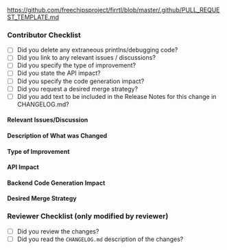 https://github.com/freechipsproject/firrtl/blob/master/.github/PULL_REQUEST_TEMPLATE.md

### Contributor Checklist

<!-- - [ ] Did you add Scaladoc to every public function/method? -->
<!-- - [ ] Did you add at least one test demonstrating the PR? -->
- [ ] Did you delete any extraneous printlns/debugging code?
- [ ] Did you link to any relevant issues / discussions?
- [ ] Did you specify the type of improvement?
- [ ] Did you state the API impact?
- [ ] Did you specify the code generation impact?
- [ ] Did you request a desired merge strategy?
- [ ] Did you add text to be included in the Release Notes for this change in CHANGELOG.md?

#### Relevant Issues/Discussion 

<!-- Link to any issues/external discussions related to this PR -->

#### Description of What was Changed

#### Type of Improvement

<!-- Choose one or more from the following: -->
<!--   - bug fix                            -->
<!--   - performance improvement            -->
<!--   - documentation                      -->
<!--   - code refactoring                   -->
<!--   - code cleanup                       -->
<!--   - backend code generation            -->
<!--   - new feature/API                    -->

#### API Impact

<!-- How would this affect the current API? Does this add, extend, deprecate, remove, or break any existing API? -->

#### Backend Code Generation Impact

<!-- Does this change any generated Verilog?  -->
<!-- How does it change it or in what circumstances would it?  -->

#### Desired Merge Strategy

<!-- If approved, how should this PR be merged? -->
<!-- Options are: -->
<!--   - Squash: The PR will be squashed and merged (choose this if you have no preference). -->
<!--   - Rebase: You will rebase the PR onto master and it will be merged with a merge commit. -->


### Reviewer Checklist (only modified by reviewer)
<!-- - [ ] Did you add the appropriate labels? -->
<!-- - [ ] Did you mark the proper milestone (1.2.x, 1.3.0, 1.4.0) ? -->
- [ ] Did you review the changes?
- [ ] Did you read the `CHANGELOG.md` description of the changes?
<!-- - [ ] Did you mark as `Please Merge`? -->
